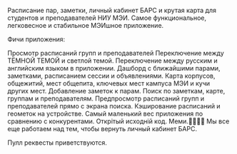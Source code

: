 Расписание пар, заметки, личный кабинет БАРС и крутая карта для студентов и преподавателей НИУ МЭИ. Самое функциональное, легковесное и стабильное МЭИшное приложение.

Фичи приложения:

Просмотр расписаний групп и преподавателей
Переключение между ТЁМНОЙ ТЕМОЙ и светлой темой.
Переключение между русским и английским языком в приложении.
Дашборд с ближайшими парами, заметками, расписанием сессии и объявлениями.
Карта корпусов, общежитий, мест общепита, ключевых мест кампуса МЭИ и кучи других мест.
Добавление заметок к парам.
Поиск по заметкам, карте, группам и преподавателям.
Предпросмотр расписаний групп и преподавателей прямо с экрана поиска.
Кэширование расписаний и геометок на устройстве.
Самый маленький вес приложения по сравнению с конкурентами.
Открiтый исходнiй код.
Меми.🤗💪😸😃
Мы все еще работаем над тем, чтобы вернуть личный кабинет БАРС.

Пулл реквесты приветствуются.
